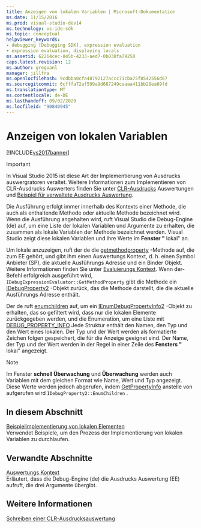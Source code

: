 ```yaml
---
title: Anzeigen von lokalen Variablen | Microsoft-Dokumentation
ms.date: 11/15/2016
ms.prod: visual-studio-dev14
ms.technology: vs-ide-sdk
ms.topic: conceptual
helpviewer_keywords:
- debugging [Debugging SDK], expression evaluation
- expression evaluation, displaying locals
ms.assetid: 62264cec-845b-4233-aed7-0b038fa79250
caps.latest.revision: 12
ms.author: gregvanl
manager: jillfra
ms.openlocfilehash: 9cdbba0cfa48792127accc71cba75f8542556d67
ms.sourcegitcommit: 6cfffa72af599a9d667249caaaa411bb28ea69fd
ms.translationtype: MT
ms.contentlocale: de-DE
ms.lasthandoff: 09/02/2020
ms.locfileid: "90840945"
---
```

# <a name="displaying-locals"></a>Anzeigen von lokalen Variablen
[!INCLUDE[vs2017banner](../../includes/vs2017banner.md)]

> [!IMPORTANT]
> In Visual Studio 2015 ist diese Art der Implementierung von Ausdrucks auswergratoren veraltet. Weitere Informationen zum Implementieren von CLR-Ausdrucks Auswerters finden Sie unter [CLR-Ausdrucks](https://github.com/Microsoft/ConcordExtensibilitySamples/wiki/CLR-Expression-Evaluators) Auswertungen und [Beispiel für verwaltete Ausdrucks Auswertung](https://github.com/Microsoft/ConcordExtensibilitySamples/wiki/Managed-Expression-Evaluator-Sample).  
  
 Die Ausführung erfolgt immer innerhalb des Kontexts einer Methode, die auch als enthaltende Methode oder aktuelle Methode bezeichnet wird. Wenn die Ausführung angehalten wird, ruft Visual Studio die Debug-Engine (de) auf, um eine Liste der lokalen Variablen und Argumente zu erhalten, die zusammen als lokale Variablen der Methode bezeichnet werden. Visual Studio zeigt diese lokalen Variablen und ihre Werte im **Fenster "** lokal" an.  
  
 Um lokale anzuzeigen, ruft der de die [getmethodproperty](../../extensibility/debugger/reference/idebugexpressionevaluator-getmethodproperty.md) -Methode auf, die zum EE gehört, und gibt ihm einen Auswertungs Kontext, d. h. einen Symbol Anbieter (SP), die aktuelle Ausführungs Adresse und ein Binder Objekt. Weitere Informationen finden Sie unter [Evaluierungs Kontext](../../extensibility/debugger/evaluation-context.md). Wenn der-Befehl erfolgreich ausgeführt wird, `IDebugExpressionEvaluator::GetMethodProperty` gibt die Methode ein [IDebugProperty2](../../extensibility/debugger/reference/idebugproperty2.md) -Objekt zurück, das die Methode darstellt, die die aktuelle Ausführungs Adresse enthält.  
  
 Der de ruft [enumchildren](../../extensibility/debugger/reference/idebugproperty2-enumchildren.md) auf, um ein [IEnumDebugPropertyInfo2](../../extensibility/debugger/reference/ienumdebugpropertyinfo2.md) -Objekt zu erhalten, das so gefiltert wird, dass nur die lokalen Elemente zurückgegeben werden, und die Enumeration, um eine Liste mit [DEBUG_PROPERTY_INFO](../../extensibility/debugger/reference/debug-property-info.md) Jede Struktur enthält den Namen, den Typ und den Wert eines lokalen. Der Typ und der Wert werden als formatierte Zeichen folgen gespeichert, die für die Anzeige geeignet sind. Der Name, der Typ und der Wert werden in der Regel in einer Zeile des **Fensters "** lokal" angezeigt.  
  
> [!NOTE]
> Im Fenster **schnell Überwachung** und **Überwachung** werden auch Variablen mit dem gleichen Format wie Name, Wert und Typ angezeigt. Diese Werte werden jedoch abgerufen, indem [GetPropertyInfo](../../extensibility/debugger/reference/idebugproperty2-getpropertyinfo.md) anstelle von aufgerufen wird `IDebugProperty2::EnumChildren` .  
  
## <a name="in-this-section"></a>In diesem Abschnitt  
 [Beispielimplementierung von lokalen Elementen](../../extensibility/debugger/sample-implementation-of-locals.md)  
 Verwendet Beispiele, um den Prozess der Implementierung von lokalen Variablen zu durchlaufen.  
  
## <a name="related-sections"></a>Verwandte Abschnitte  
 [Auswertungs Kontext](../../extensibility/debugger/evaluation-context.md)  
 Erläutert, dass die Debug-Engine (de) die Ausdrucks Auswertung (EE) aufruft, die drei Argumente übergibt.  
  
## <a name="see-also"></a>Weitere Informationen  
 [Schreiben einer CLR-Ausdrucksauswertung](../../extensibility/debugger/writing-a-common-language-runtime-expression-evaluator.md)
